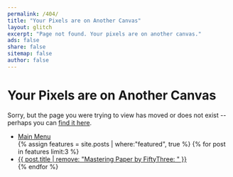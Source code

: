 ```yaml
---
permalink: /404/
title: "Your Pixels are on Another Canvas"
layout: glitch
excerpt: "Page not found. Your pixels are on another canvas."
ads: false
share: false
sitemap: false
author: false
---
```


<div class="typed__source">
  <h1 class="glitch__title">Your Pixels are on Another Canvas</h1>
  <div class="glitch__excerpt">
    <p>Sorry, but the page you were trying to view has moved or does not exist -- perhaps you can <a href="{{ site.url }}/sitemap/" title="sitemap of Made Mistakes">find it here</a>.</p>
  </div>
  <nav class="glitch__secondary">
    <ul>
      <li><a href="#0" class="overlay__menu-trigger">Main Menu</a></li>
      {% assign features = site.posts | where:"featured", true %}
      {% for post in features limit:3 %}
        <li><a href="{{ site.url }}{{ post.url }}">{{ post.title | remove: "Mastering Paper by FiftyThree: " }}</a></li>
      {% endfor %}
    </ul>
  </nav>
</div>

<span id="js-404-typed" class="typed__dest glitch__excerpt"></span>

<div class="typed__secondary">
  <script type="text/javascript">
    var GOOG_FIXURL_LANG = 'en';
    var GOOG_FIXURL_SITE = '{{ site.url }}'
  </script>
  <script type="text/javascript" src="https://linkhelp.clients.google.com/tbproxy/lh/wm/fixurl.js"></script>
</div>
